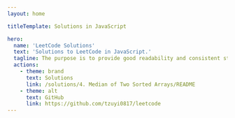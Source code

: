 ```yaml
---
layout: home

titleTemplate: Solutions in JavaScript

hero:
  name: 'LeetCode Solutions'
  text: 'Solutions to LeetCode in JavaScript.'
  tagline: The purpose is to provide good readability and consistent style to the code.
  actions:
    - theme: brand
      text: Solutions
      link: /solutions/4. Median of Two Sorted Arrays/README
    - theme: alt
      text: GitHub
      link: https://github.com/tzuyi0817/leetcode
---
```


<style>
:root {
  --vp-home-hero-name-color: transparent;
  --vp-home-hero-name-background: -webkit-linear-gradient(120deg, #ffa116 30%, #FFD700);
}
</style>
